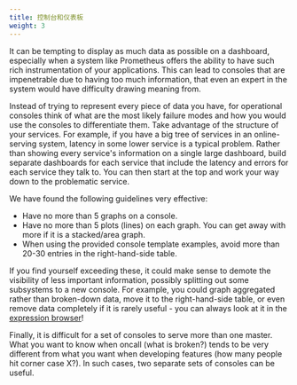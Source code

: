 ```yaml
---
title: 控制台和仪表板
weight: 3
---
```


It can be tempting to display as much data as possible on a dashboard, especially
when a system like Prometheus offers the ability to have such rich
instrumentation of your applications. This can lead to consoles that are
impenetrable due to having too much information, that even an expert in the
system would have difficulty drawing meaning from.

Instead of trying to represent every piece of data you have, for operational
consoles think of what are the most likely failure modes and how you would use the
consoles to differentiate them. Take advantage of the structure of your
services. For example, if you have a big tree of services in an online-serving
system, latency in some lower service is a typical problem. Rather than showing
every service's information on a single large dashboard, build separate dashboards
for each service that include the latency and errors for each service they talk
to. You can then start at the top and work your way down to the problematic
service.

We have found the following guidelines very effective:

- Have no more than 5 graphs on a console.
- Have no more than 5 plots (lines) on each graph. You can get away with more if it is a stacked/area graph.
- When using the provided console template examples, avoid more than 20-30 entries in the right-hand-side table.

If you find yourself exceeding these, it could make sense to demote the visibility of
less important information, possibly splitting out some subsystems to a new console.
For example, you could graph aggregated rather than broken-down data, move
it to the right-hand-side table, or even remove data completely if it is rarely
useful - you can always look at it in the [expression browser](/docs/visualization/browser/)!

Finally, it is difficult for a set of consoles to serve more than one master.
What you want to know when oncall (what is broken?) tends to be very different
from what you want when developing features (how many people hit corner
case X?). In such cases, two separate sets of consoles can be useful.
